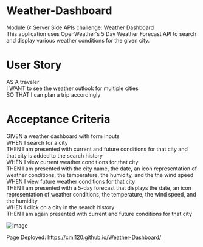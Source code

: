# Weather-Dashboard
Module 6: Server Side APIs  challenge: Weather Dashboard  
This application uses OpenWeather's 5 Day Weather Forecast API to search and display various weather conditions for the given city.


# User Story  
AS A traveler  
I WANT to see the weather outlook for multiple cities  
SO THAT I can plan a trip accordingly  

# Acceptance Criteria 
GIVEN a weather dashboard with form inputs  
WHEN I search for a city  
THEN I am presented with current and future conditions for that city and that city is added to the search history  
WHEN I view current weather conditions for that city  
THEN I am presented with the city name, the date, an icon representation of weather conditions, the temperature, the humidity, and the the wind speed  
WHEN I view future weather conditions for that city  
THEN I am presented with a 5-day forecast that displays the date, an icon representation of weather conditions, the temperature, the wind speed, and the humidity  
WHEN I click on a city in the search history  
THEN I am again presented with current and future conditions for that city  



![image](https://user-images.githubusercontent.com/126404917/232365507-cd2b0b1e-d918-4aa5-8076-b23c866543cd.png)

Page Deployed:  https://cml120.github.io/Weather-Dashboard/
